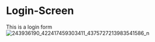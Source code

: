 # Login-Screen
This is a login form 
![243936190_422417459303411_4375727213983541586_n](https://user-images.githubusercontent.com/84012900/135623293-61538a26-203c-4b0a-b0ee-b00342a2ae78.jpg)
